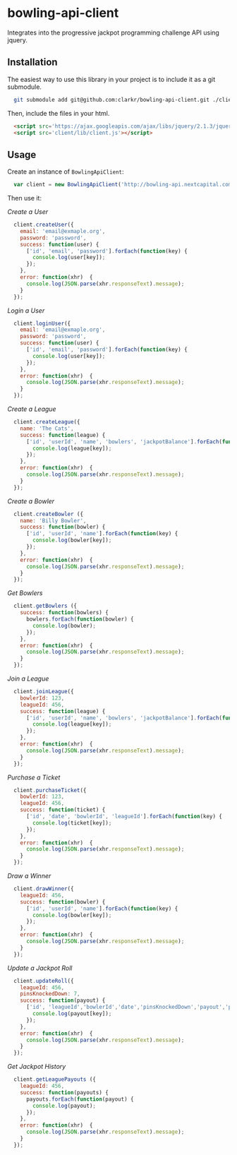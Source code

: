 bowling-api-client
==================================

Integrates into the progressive jackpot programming challenge API using jquery.

## Installation

The easiest way to use this library in your project is to include it as a git submodule.

```bash
  git submodule add git@github.com:clarkr/bowling-api-client.git ./client
```

Then, include the files in your html.

```html
  <script src='https://ajax.googleapis.com/ajax/libs/jquery/2.1.3/jquery.min.js'></script>
  <script src='client/lib/client.js'></script>
```

## Usage

Create an instance of `BowlingApiClient`:

```javascript
  var client = new BowlingApiClient('http://bowling-api.nextcapital.com/api');
```

Then use it:

*Create a User*

```javascript
  client.createUser({
    email: 'email@exmaple.org',
    password: 'password',
    success: function(user) {
      ['id', 'email', 'password'].forEach(function(key) {
        console.log(user[key]);
      });
    },
    error: function(xhr)  {
      console.log(JSON.parse(xhr.responseText).message);
    }
  });
```

*Login a User*

```javascript
  client.loginUser({
    email: 'email@exmaple.org',
    password: 'password',
    success: function(user) {
      ['id', 'email', 'password'].forEach(function(key) {
        console.log(user[key]);
      });
    },
    error: function(xhr)  {
      console.log(JSON.parse(xhr.responseText).message);
    }
  });
```

*Create a League*

```javascript
  client.createLeague({
    name: 'The Cats',
    success: function(league) {
      ['id', 'userId', 'name', 'bowlers', 'jackpotBalance'].forEach(function(key) {
        console.log(league[key]);
      });
    },
    error: function(xhr)  {
      console.log(JSON.parse(xhr.responseText).message);
    }
  });
```

*Create a Bowler*

```javascript
  client.createBowler ({
    name: 'Billy Bowler',
    success: function(bowler) {
      ['id', 'userId', 'name'].forEach(function(key) {
        console.log(bowler[key]);
      });
    },
    error: function(xhr)  {
      console.log(JSON.parse(xhr.responseText).message);
    }
  });
```

*Get Bowlers*

```javascript
  client.getBowlers ({
    success: function(bowlers) {
      bowlers.forEach(function(bowler) {
        console.log(bowler);
      });
    },
    error: function(xhr)  {
      console.log(JSON.parse(xhr.responseText).message);
    }
  });
```

*Join a League*

```javascript
  client.joinLeague({
    bowlerId: 123,
    leagueId: 456,
    success: function(league) {
      ['id', 'userId', 'name', 'bowlers', 'jackpotBalance'].forEach(function(key) {
        console.log(league[key]);
      });
    },
    error: function(xhr)  {
      console.log(JSON.parse(xhr.responseText).message);
    }
  });
```

*Purchase a Ticket*

```javascript
  client.purchaseTicket({
    bowlerId: 123,
    leagueId: 456,
    success: function(ticket) {
      ['id', 'date', 'bowlerId', 'leagueId'].forEach(function(key) {
        console.log(ticket[key]);
      });
    },
    error: function(xhr)  {
      console.log(JSON.parse(xhr.responseText).message);
    }
  });
```

*Draw a Winner*

```javascript
  client.drawWinner({
    leagueId: 456,
    success: function(bowler) {
      ['id', 'userId', 'name'].forEach(function(key) {
        console.log(bowler[key]);
      });
    },
    error: function(xhr)  {
      console.log(JSON.parse(xhr.responseText).message);
    }
  });
```

*Update a Jackpot Roll*

```javascript
  client.updateRoll({
    leagueId: 456,
    pinsKnockedDown: 7,
    success: function(payout) {
      ['id', 'leagueId','bowlerId','date','pinsKnockedDown','payout','paidOut'].forEach(function(key) {
        console.log(payout[key]);
      });
    },
    error: function(xhr)  {
      console.log(JSON.parse(xhr.responseText).message);
    }
  });
```

*Get Jackpot History*

```javascript
  client.getLeaguePayouts ({
    leagueId: 456,
    success: function(payouts) {
      payouts.forEach(function(payout) {
        console.log(payout);
      });
    },
    error: function(xhr)  {
      console.log(JSON.parse(xhr.responseText).message);
    }
  });
```
